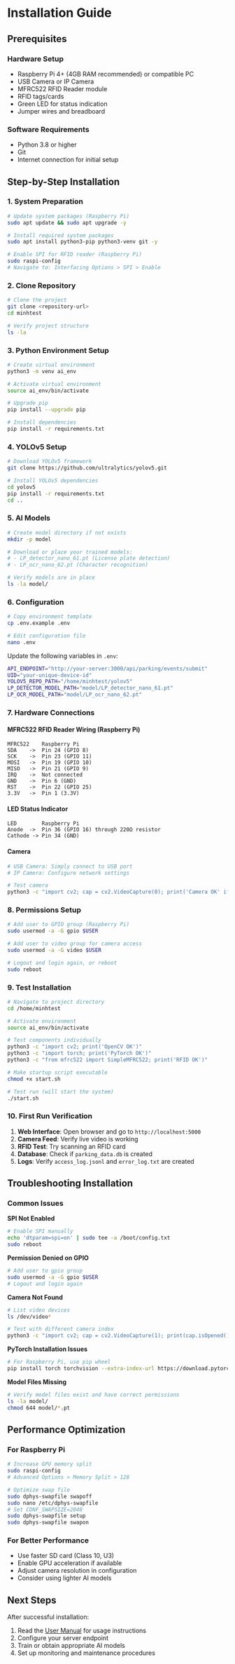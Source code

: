 # Installation Guide

## Prerequisites

### Hardware Setup
- Raspberry Pi 4+ (4GB RAM recommended) or compatible PC
- USB Camera or IP Camera
- MFRC522 RFID Reader module
- RFID tags/cards
- Green LED for status indication
- Jumper wires and breadboard

### Software Requirements
- Python 3.8 or higher
- Git
- Internet connection for initial setup

## Step-by-Step Installation

### 1. System Preparation

```bash
# Update system packages (Raspberry Pi)
sudo apt update && sudo apt upgrade -y

# Install required system packages
sudo apt install python3-pip python3-venv git -y

# Enable SPI for RFID reader (Raspberry Pi)
sudo raspi-config
# Navigate to: Interfacing Options > SPI > Enable
```

### 2. Clone Repository

```bash
# Clone the project
git clone <repository-url>
cd minhtest

# Verify project structure
ls -la
```

### 3. Python Environment Setup

```bash
# Create virtual environment
python3 -m venv ai_env

# Activate virtual environment
source ai_env/bin/activate

# Upgrade pip
pip install --upgrade pip

# Install dependencies
pip install -r requirements.txt
```

### 4. YOLOv5 Setup

```bash
# Download YOLOv5 framework
git clone https://github.com/ultralytics/yolov5.git

# Install YOLOv5 dependencies
cd yolov5
pip install -r requirements.txt
cd ..
```

### 5. AI Models

```bash
# Create model directory if not exists
mkdir -p model

# Download or place your trained models:
# - LP_detector_nano_61.pt (License plate detection)
# - LP_ocr_nano_62.pt (Character recognition)

# Verify models are in place
ls -la model/
```

### 6. Configuration

```bash
# Copy environment template
cp .env.example .env

# Edit configuration file
nano .env
```

Update the following variables in `.env`:
```bash
API_ENDPOINT="http://your-server:3000/api/parking/events/submit"
UID="your-unique-device-id"
YOLOV5_REPO_PATH="/home/minhtest/yolov5"
LP_DETECTOR_MODEL_PATH="model/LP_detector_nano_61.pt"
LP_OCR_MODEL_PATH="model/LP_ocr_nano_62.pt"
```

### 7. Hardware Connections

#### MFRC522 RFID Reader Wiring (Raspberry Pi)
```
MFRC522    Raspberry Pi
SDA    ->  Pin 24 (GPIO 8)
SCK    ->  Pin 23 (GPIO 11)
MOSI   ->  Pin 19 (GPIO 10)
MISO   ->  Pin 21 (GPIO 9)
IRQ    ->  Not connected
GND    ->  Pin 6 (GND)
RST    ->  Pin 22 (GPIO 25)
3.3V   ->  Pin 1 (3.3V)
```

#### LED Status Indicator
```
LED        Raspberry Pi
Anode  ->  Pin 36 (GPIO 16) through 220Ω resistor
Cathode -> Pin 34 (GND)
```

#### Camera
```bash
# USB Camera: Simply connect to USB port
# IP Camera: Configure network settings

# Test camera
python3 -c "import cv2; cap = cv2.VideoCapture(0); print('Camera OK' if cap.isOpened() else 'Camera Error')"
```

### 8. Permissions Setup

```bash
# Add user to GPIO group (Raspberry Pi)
sudo usermod -a -G gpio $USER

# Add user to video group for camera access
sudo usermod -a -G video $USER

# Logout and login again, or reboot
sudo reboot
```

### 9. Test Installation

```bash
# Navigate to project directory
cd /home/minhtest

# Activate environment
source ai_env/bin/activate

# Test components individually
python3 -c "import cv2; print('OpenCV OK')"
python3 -c "import torch; print('PyTorch OK')"
python3 -c "from mfrc522 import SimpleMFRC522; print('RFID OK')"

# Make startup script executable
chmod +x start.sh

# Test run (will start the system)
./start.sh
```

### 10. First Run Verification

1. **Web Interface**: Open browser and go to `http://localhost:5000`
2. **Camera Feed**: Verify live video is working
3. **RFID Test**: Try scanning an RFID card
4. **Database**: Check if `parking_data.db` is created
5. **Logs**: Verify `access_log.jsonl` and `error_log.txt` are created

## Troubleshooting Installation

### Common Issues

**SPI Not Enabled**
```bash
# Enable SPI manually
echo 'dtparam=spi=on' | sudo tee -a /boot/config.txt
sudo reboot
```

**Permission Denied on GPIO**
```bash
# Add user to gpio group
sudo usermod -a -G gpio $USER
# Logout and login again
```

**Camera Not Found**
```bash
# List video devices
ls /dev/video*

# Test with different camera index
python3 -c "import cv2; cap = cv2.VideoCapture(1); print(cap.isOpened())"
```

**PyTorch Installation Issues**
```bash
# For Raspberry Pi, use pip wheel
pip install torch torchvision --extra-index-url https://download.pytorch.org/whl/cpu
```

**Model Files Missing**
```bash
# Verify model files exist and have correct permissions
ls -la model/
chmod 644 model/*.pt
```

## Performance Optimization

### For Raspberry Pi
```bash
# Increase GPU memory split
sudo raspi-config
# Advanced Options > Memory Split > 128

# Optimize swap file
sudo dphys-swapfile swapoff
sudo nano /etc/dphys-swapfile
# Set CONF_SWAPSIZE=2048
sudo dphys-swapfile setup
sudo dphys-swapfile swapon
```

### For Better Performance
- Use faster SD card (Class 10, U3)
- Enable GPU acceleration if available
- Adjust camera resolution in configuration
- Consider using lighter AI models

## Next Steps

After successful installation:
1. Read the [User Manual](USER_MANUAL.md) for usage instructions
2. Configure your server endpoint
3. Train or obtain appropriate AI models
4. Set up monitoring and maintenance procedures
